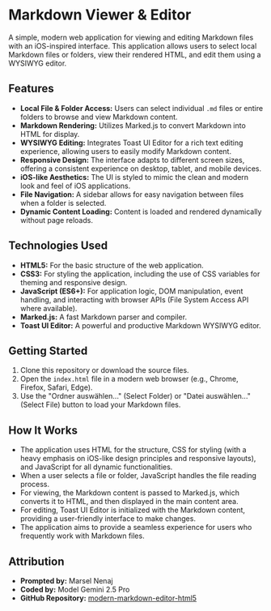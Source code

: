 # Markdown Viewer & Editor

A simple, modern web application for viewing and editing Markdown files with an iOS-inspired interface. This application allows users to select local Markdown files or folders, view their rendered HTML, and edit them using a WYSIWYG editor.

## Features

*   **Local File & Folder Access:** Users can select individual `.md` files or entire folders to browse and view Markdown content.
*   **Markdown Rendering:** Utilizes Marked.js to convert Markdown into HTML for display.
*   **WYSIWYG Editing:** Integrates Toast UI Editor for a rich text editing experience, allowing users to easily modify Markdown content.
*   **Responsive Design:** The interface adapts to different screen sizes, offering a consistent experience on desktop, tablet, and mobile devices.
*   **iOS-like Aesthetics:** The UI is styled to mimic the clean and modern look and feel of iOS applications.
*   **File Navigation:** A sidebar allows for easy navigation between files when a folder is selected.
*   **Dynamic Content Loading:** Content is loaded and rendered dynamically without page reloads.

## Technologies Used

*   **HTML5:** For the basic structure of the web application.
*   **CSS3:** For styling the application, including the use of CSS variables for theming and responsive design.
*   **JavaScript (ES6+):** For application logic, DOM manipulation, event handling, and interacting with browser APIs (File System Access API where available).
*   **Marked.js:** A fast Markdown parser and compiler.
*   **Toast UI Editor:** A powerful and productive Markdown WYSIWYG editor.

## Getting Started

1.  Clone this repository or download the source files.
2.  Open the `index.html` file in a modern web browser (e.g., Chrome, Firefox, Safari, Edge).
3.  Use the "Ordner auswählen..." (Select Folder) or "Datei auswählen..." (Select File) button to load your Markdown files.

## How It Works

*   The application uses HTML for the structure, CSS for styling (with a heavy emphasis on iOS-like design principles and responsive layouts), and JavaScript for all dynamic functionalities.
*   When a user selects a file or folder, JavaScript handles the file reading process.
*   For viewing, the Markdown content is passed to Marked.js, which converts it to HTML, and then displayed in the main content area.
*   For editing, Toast UI Editor is initialized with the Markdown content, providing a user-friendly interface to make changes.
*   The application aims to provide a seamless experience for users who frequently work with Markdown files.

## Attribution

*   **Prompted by:** Marsel Nenaj
*   **Coded by:** Model Gemini 2.5 Pro
*   **GitHub Repository:** [modern-markdown-editor-html5](https://github.com/marselnenaj/modern-markdown-editor-html5)

